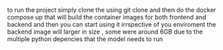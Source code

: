 to run the project simply clone the using git clone <url>
and then do the docker compose up that will build the container images for both frontend and backend and then you can start using it irrspective of you enviroment
the backend image will larger in size , some were around 6GB due to the multiple python depencies that the model needs to run
